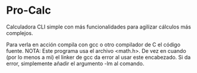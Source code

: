 # Pro-Calc
Calculadora CLI simple con más funcionalidades para agilizar cálculos más complejos.

Para verla en acción compila con gcc o otro compilador de C el código fuente.
NOTA: Este programa usa el archivo <math.h>. De vez en cuando (por lo menos a mi) el linker de gcc
da error al usar este encabezado.
Si da error, simplemente añadir el argumento -lm al comando.
